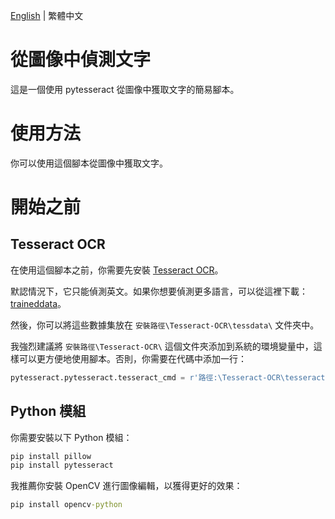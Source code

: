 [English](README.md) | 繁體中文
# 從圖像中偵測文字
這是一個使用 pytesseract 從圖像中獲取文字的簡易腳本。

# 使用方法
你可以使用這個腳本從圖像中獲取文字。

# 開始之前
## Tesseract OCR
在使用這個腳本之前，你需要先安裝 [Tesseract OCR](https://github.com/UB-Mannheim/tesseract/wiki)。

默認情況下，它只能偵測英文。如果你想要偵測更多語言，可以從這裡下載：[traineddata](https://github.com/tesseract-ocr/tessdata/tree/main)。

然後，你可以將這些數據集放在 ```安裝路徑\Tesseract-OCR\tessdata\``` 文件夾中。

我強烈建議將 ```安裝路徑\Tesseract-OCR\``` 這個文件夾添加到系統的環境變量中，這樣可以更方便地使用腳本。否則，你需要在代碼中添加一行：
```py
pytesseract.pytesseract.tesseract_cmd = r'路徑:\Tesseract-OCR\tesseract.exe'
```

## Python 模組
你需要安裝以下 Python 模組：

```cmd
pip install pillow
pip install pytesseract
```

我推薦你安裝 OpenCV 進行圖像編輯，以獲得更好的效果：

```cmd
pip install opencv-python
```

